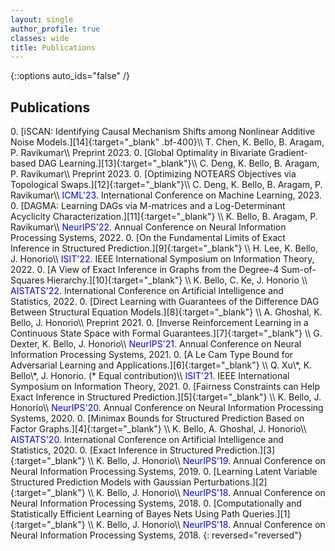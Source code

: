```yaml
---
layout: single
author_profile: true
classes: wide
title: Publications
---
```


{::options auto_ids="false" /}

## Publications

<div class='publications' markdown='1'>
0. [iSCAN: Identifying Causal Mechanism Shifts among Nonlinear Additive Noise Models.][14]{:target="_blank" .bf-400}\\
   T. Chen, K. Bello, B. Aragam, P. Ravikumar\\
   Preprint 2023.
0. [Global Optimality in Bivariate Gradient-based DAG Learning.][13]{:target="_blank"}\\
   C. Deng, K. Bello, B. Aragam, P. Ravikumar\\
   Preprint 2023.
0. [Optimizing NOTEARS Objectives via Topological Swaps.][12]{:target="_blank"}\\
   C. Deng, K. Bello, B. Aragam, P. Ravikumar\\
   <span style="color: blue">ICML'23</span>. International Conference on Machine Learning, 2023.
0. [DAGMA: Learning DAGs via M-matrices and a Log-Determinant Acyclicity Characterization.][11]{:target="_blank"} \\
   K. Bello, B. Aragam, P. Ravikumar\\
   <span style="color: blue">NeurIPS'22</span>. Annual Conference on Neural Information Processing Systems, 2022.
0. [On the Fundamental Limits of Exact Inference in Structured Prediction.][9]{:target="_blank"} \\
      H. Lee, K. Bello, J. Honorio\\
   <span style="color: blue">ISIT'22</span>. IEEE International Symposium on Information Theory, 2022.
0. [A View of Exact Inference in Graphs from the Degree-4 Sum-of-Squares Hierarchy.][10]{:target="_blank"} \\
    K. Bello, C. Ke, J. Honorio \\
   <span style="color: blue">AISTATS'22</span>. International Conference on Artificial Intelligence and Statistics, 
    2022.
0. [Direct Learning with Guarantees of the Difference DAG Between Structural Equation Models.][8]{:target="_blank"} \\
   A. Ghoshal, K. Bello, J. Honorio\\
   Preprint 2021.
0. [Inverse Reinforcement Learning in a Continuous State Space with Formal Guarantees.][7]{:target="_blank"} \\
    G. Dexter, K. Bello, J. Honorio\\
   <span style="color: blue">NeurIPS'21</span>. Annual Conference on Neural Information Processing Systems, 2021.
0. [A Le Cam Type Bound for Adversarial Learning and Applications.][6]{:target="_blank"} \\
    Q. Xu\*, K. Bello\*, J. Honorio. (* Equal contribution)\\
   <span style="color: blue">ISIT'21</span>. IEEE International Symposium on Information Theory, 2021.
0. [Fairness Constraints can Help Exact Inference in Structured Prediction.][5]{:target="_blank"} \\
    K. Bello, J. Honorio\\
   <span style="color: blue">NeurIPS'20</span>. Annual Conference on Neural Information Processing Systems, 2020.
0. [Minimax Bounds for Structured Prediction Based on Factor Graphs.][4]{:target="_blank"} \\
    K. Bello, A. Ghoshal, J. Honorio\\
   <span style="color: blue">AISTATS'20</span>. International Conference on Artificial Intelligence and Statistics, 
    2020.
0. [Exact Inference in Structured Prediction.][3]{:target="_blank"} \\
    K. Bello, J. Honorio\\
   <span style="color: blue">NeurIPS'19</span>. Annual Conference on Neural Information Processing Systems, 2019.
0. [Learning Latent Variable Structured Prediction Models with Gaussian Perturbations.][2]{:target="_blank"} \\
    K. Bello, J. Honorio\\
   <span style="color: blue">NeurIPS'18</span>. Annual Conference on Neural Information Processing Systems, 2018.
0. [Computationally and Statistically Efficient Learning of Bayes Nets Using Path Queries.][1]{:target="_blank"} \\
    K. Bello, J. Honorio\\
   <span style="color: blue">NeurIPS'18</span>. Annual Conference on Neural Information Processing Systems, 2018.
{: reversed="reversed"}
</div>

[14]: https://arxiv.org/abs/2306.17361 
[13]: https://arxiv.org/abs/2306.17378
[12]: https://arxiv.org/abs/2305.17277
[11]: https://arxiv.org/abs/2209.08037
[10]: https://arxiv.org/abs/2102.08019
[9]:  https://arxiv.org/abs/2102.08895
[8]:  https://arxiv.org/abs/1906.12024
[7]:  https://arxiv.org/abs/2102.07937
[6]:  https://ieeexplore.ieee.org/document/9518178
[5]:  https://papers.nips.cc/paper/2020/file/8248a99e81e752cb9b41da3fc43fbe7f-Paper.pdf
[4]:  http://proceedings.mlr.press/v108/bello20a.html
[3]:  https://papers.nips.cc/paper/8627-exact-inference-in-structured-prediction.pdf
[2]:  http://papers.neurips.cc/paper/7577-learning-latent-variable-structured-prediction-models-with-gaussian-perturbations.pdf
[1]:  http://papers.neurips.cc/paper/8290-computationally-and-statistically-efficient-learning-of-causal-bayes-nets-using-path-queries.pdf

